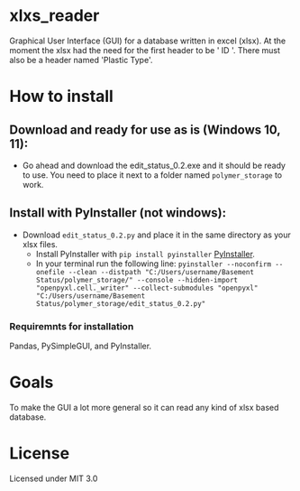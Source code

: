 # xlxs_reader
Graphical User Interface (GUI) for a database written in excel (xlsx).
At the moment the xlsx had the need for the first header to be ' ID '. There must also be a header named 'Plastic Type'.

# How to install
## Download and ready for use as is (Windows 10, 11):
  * Go ahead and download the edit_status_0.2.exe and it should be ready to use. You need to place it next to a folder named `polymer_storage` to work.

## Install with PyInstaller (not windows): 
* Download `edit_status_0.2.py` and place it in the same directory as your xlsx files. 
  * Install PyInstaller with `pip install pyinstaller` [PyInstaller](https://pyinstaller.org/en/stable/).
  * In your terminal run the following line: `pyinstaller --noconfirm --onefile --clean --distpath "C:/Users/username/Basement Status/polymer_storage/" --console --hidden-import "openpyxl.cell._writer" --collect-submodules "openpyxl"  "C:/Users/username/Basement Status/polymer_storage/edit_status_0.2.py"`

### Requiremnts for installation
Pandas, PySimpleGUI, and PyInstaller.

# Goals
To make the GUI a lot more general so it can read any kind of xlsx based database. 

# License
Licensed under MIT 3.0

